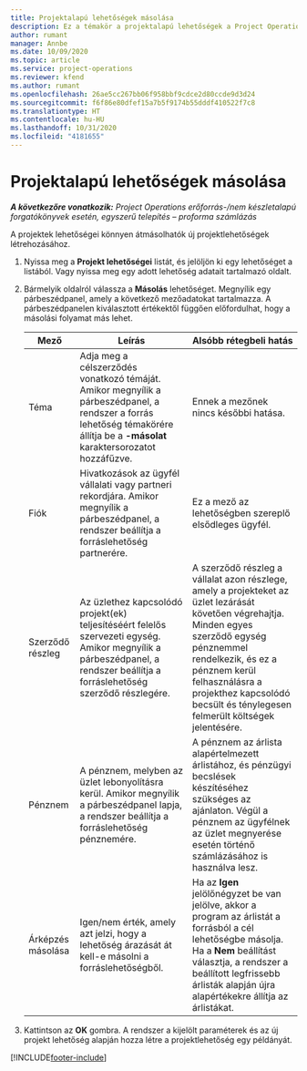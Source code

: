 ```yaml
---
title: Projektalapú lehetőségek másolása
description: Ez a témakör a projektalapú lehetőségek a Project Operationsben való másolásának módjáról nyújt tájékoztatást.
author: rumant
manager: Annbe
ms.date: 10/09/2020
ms.topic: article
ms.service: project-operations
ms.reviewer: kfend
ms.author: rumant
ms.openlocfilehash: 26ae5cc267bb06f958bbf9cdce2d80ccde9d3d24
ms.sourcegitcommit: f6f86e80dfef15a7b5f9174b55dddf410522f7c8
ms.translationtype: HT
ms.contentlocale: hu-HU
ms.lasthandoff: 10/31/2020
ms.locfileid: "4181655"
---
```

# <a name="copy-project-based-opportunities"></a>Projektalapú lehetőségek másolása

_**A következőre vonatkozik:** Project Operations erőforrás-/nem készletalapú forgatókönyvek esetén, egyszerű telepítés – proforma számlázás_


A projektek lehetőségei könnyen átmásolhatók új projektlehetőségek létrehozásához. 

1. Nyissa meg a **Projekt lehetőségei** listát, és jelöljön ki egy lehetőséget a listából. Vagy nyissa meg egy adott lehetőség adatait tartalmazó oldalt. 
2. Bármelyik oldalról válassza a **Másolás** lehetőséget. Megnyílik egy párbeszédpanel, amely a következő mezőadatokat tartalmazza. A párbeszédpanelen kiválasztott értékektől függően előfordulhat, hogy a másolási folyamat más lehet.

    | **Mező** | **Leírás** | **Alsóbb rétegbeli hatás** |
    | --- | --- | --- |
    | Téma | Adja meg a célszerződés vonatkozó témáját. Amikor megnyílik a párbeszédpanel, a rendszer a forrás lehetőség témakörére állítja be a **-másolat** karaktersorozatot hozzáfűzve. | Ennek a mezőnek nincs későbbi hatása. |
    | Fiók | Hivatkozások az ügyfél vállalati vagy partneri rekordjára. Amikor megnyílik a párbeszédpanel, a rendszer beállítja a forráslehetőség partnerére. | Ez a mező az lehetőségben szereplő elsődleges ügyfél. |
    | Szerződő részleg | Az üzlethez kapcsolódó projekt(ek) teljesítéséért felelős szervezeti egység. Amikor megnyílik a párbeszédpanel, a rendszer beállítja a forráslehetőség szerződő részlegére. | A szerződő részleg a vállalat azon részlege, amely a projekteket az üzlet lezárását követően végrehajtja. Minden egyes szerződő egység pénznemmel rendelkezik, és ez a pénznem kerül felhasználásra a projekthez kapcsolódó becsült és ténylegesen felmerült költségek jelentésére. |
    | Pénznem | A pénznem, melyben az üzlet lebonyolításra kerül. Amikor megnyílik a párbeszédpanel lapja, a rendszer beállítja a forráslehetőség pénznemére. | A pénznem az árlista alapértelmezett árlistához, és pénzügyi becslések készítéséhez szükséges az ajánlaton. Végül a pénznem az ügyfélnek az üzlet megnyerése esetén történő számlázásához is használva lesz. |
    | Árképzés másolása | Igen/nem érték, amely azt jelzi, hogy a lehetőség árazását át kell-e másolni a forráslehetőségből. | Ha az **Igen** jelölőnégyzet be van jelölve, akkor a program az árlistát a forrásból a cél lehetőségbe másolja. Ha a **Nem** beállítást választja, a rendszer a beállított legfrissebb árlisták alapján újra alapértékekre állítja az árlistákat. |

3. Kattintson az **OK** gombra. A rendszer a kijelölt paraméterek és az új projekt lehetőség alapján hozza létre a projektlehetőség egy példányát.


[!INCLUDE[footer-include](../includes/footer-banner.md)]